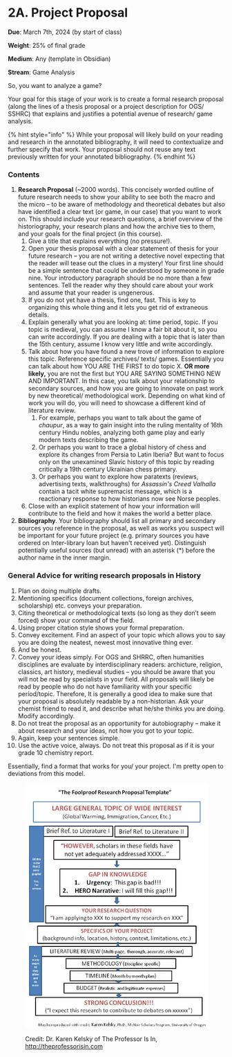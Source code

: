 # 2A. Project Proposal

**Due**: March 7th, 2024 (by start of class)

**Weight**: 25% of final grade

**Medium**: Any (template in Obsidian)

**Stream**: Game Analysis

So, you want to analyze a game?

Your goal for this stage of your work is to create a formal research proposal (along the lines of a thesis proposal or a project description for OGS/ SSHRC) that explains and justifies a potential avenue of research/ game analysis. &#x20;

{% hint style="info" %}
While your proposal will likely build on your reading and research in the annotated bibliography, it will need to contextualize and further specify that work. Your proposal should not reuse any text previously written for your annotated bibliography.&#x20;
{% endhint %}

### Contents

1. **Research Proposal** (\~2000 words). This concisely worded outline of future research needs to show your ability to see both the macro and the micro – to be aware of methodology and theoretical debates but also have identified a clear text (or game, in our case) that you want to work on. This should include your research questions, a brief overview of the historiography, your research plans and how the archive ties to them, and your goals for the final project (in this course).
   1. Give a title that explains everything (no pressure!).&#x20;
   2. Open your thesis proposal with a clear statement of thesis for your future research – you are not writing a detective novel expecting that the reader will tease out the clues in a mystery! Your first line should be a simple sentence that could be understood by someone in grade nine. Your introductory paragraph should be no more than a few sentences. Tell the reader why they should care about your work and assume that your reader is ungenerous.&#x20;
   3. If you do not yet have a thesis, find one, fast. This is key to organizing this whole thing and it lets you get rid of extraneous details.&#x20;
   4. Explain generally what you are looking at: time period, topic. If you topic is medieval, you can assume I know a fair bit about it, so you can write accordingly. If you are dealing with a topic that is later than the 15th century, assume I know very little and write accordingly.
   5. Talk about how you have found a new trove of information to explore this topic. Reference specific archives/ texts/ games. Essentially you can talk about how YOU ARE THE FIRST to do topic X. **OR more likely,** you are not the first but YOU ARE SAYING SOMETHING NEW AND IMPORTANT. In this case, you talk about your relationship to secondary sources, and how you are going to innovate on past work by new theoretical/ methodological work. Depending on what kind of work you will do, you will need to showcase a different kind of literature review.&#x20;
      1. For example, perhaps you want to talk about the game of _chaupur_, as a way to gain insight into the ruling mentality of 16th century Hindu nobles, analyzing both game play and early modern texts describing the game.&#x20;
      2. Or perhaps you want to trace a global history of chess and explore its changes from Persia to Latin Iberia? But want to focus only on the unexamined Slavic history of this topic by reading critically a 19th century Ukrainian chess primary.&#x20;
      3. Or perhaps you want to explore how paratexts (reviews, advertising texts, walkthroughs) for _Assassin's Creed Valhalla_ contain a tacit white supremacist message, which is a reactionary response to how historians now see Norse peoples.&#x20;
   6. Close with an explicit statement of how your information will contribute to the field and how it makes the world a better place.
2. **Bibliography**. Your bibliography should list all primary and secondary sources you reference in the proposal, as well as works you suspect will be important for your future project (e.g. primary sources you have ordered on Inter-library loan but haven't received yet). Distinguish potentially useful sources (but unread) with an asterisk (\*) before the author name in the inner margin.&#x20;

### General Advice for writing research proposals in History

1. Plan on doing multiple drafts.
2. Mentioning specifics (document collections, foreign archives, scholarship) etc. conveys your preparation.
3. Citing theoretical or methodological texts (so long as they don’t seem forced) show your command of the field.
4. Using proper citation style shows your formal preparation.
5. Convey excitement. Find an aspect of your topic which allows you to say you are doing the neatest, newest most innovative thing ever.&#x20;
6. And be honest.
7. Convey your ideas simply. For OGS and SHRRC, often humanities disciplines are evaluate by interdisciplinary readers: archicture, religion, classics, art history, medieval studies – you should be aware that you will not be read by specialists in your field. All proposals will likely be read by people who do not have familiarity with your specific period/topic. Therefore, It is generally a good idea to make sure that your proposal is absolutely readable by a non-historian. Ask your chemist friend to read it, and describe what he/she thinks you are doing. Modify accordingly.
8. Do not treat the proposal as an opportunity for autobiography – make it about research and your ideas, not how you got to your topic.
9. Again, keep your sentences simple.
10. Use the active voice, always. Do not treat this proposal as if it is your grade 10 chemistry report.

Essentially, find a format that works for you/ your project. I'm pretty open to deviations from this model.&#x20;

<figure><img src="../../../../.gitbook/assets/research-proposal-flowchart.jpg" alt=""><figcaption><p>Credit:  Dr. Karen Kelsky of The Professor Is In, <a href="http://theprofessorisin.com/">http://theprofessorisin.com</a></p></figcaption></figure>
